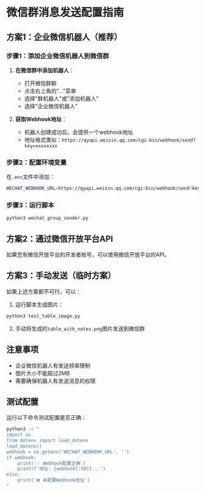 # 微信群消息发送配置指南

## 方案1：企业微信机器人（推荐）

### 步骤1：添加企业微信机器人到微信群

1. **在微信群中添加机器人**：
   - 打开微信群聊
   - 点击右上角的"..."菜单
   - 选择"群机器人"或"添加机器人"
   - 选择"企业微信机器人"

2. **获取Webhook地址**：
   - 机器人创建成功后，会提供一个webhook地址
   - 地址格式类似：`https://qyapi.weixin.qq.com/cgi-bin/webhook/send?key=xxxxxxxx`

### 步骤2：配置环境变量

在`.env`文件中添加：
```bash
WECHAT_WEBHOOK_URL=https://qyapi.weixin.qq.com/cgi-bin/webhook/send?key=YOUR_KEY_HERE
```

### 步骤3：运行脚本

```bash
python3 wechat_group_sender.py
```

## 方案2：通过微信开放平台API

如果您有微信开放平台的开发者账号，可以使用微信开放平台的API。

## 方案3：手动发送（临时方案）

如果上述方案都不可行，可以：

1. 运行脚本生成图片：
```bash
python3 test_table_image.py
```

2. 手动将生成的`table_with_notes.png`图片发送到微信群

## 注意事项

- 企业微信机器人有发送频率限制
- 图片大小不能超过2MB
- 需要确保机器人有发送消息的权限

## 测试配置

运行以下命令测试配置是否正确：
```bash
python3 -c "
import os
from dotenv import load_dotenv
load_dotenv()
webhook = os.getenv('WECHAT_WEBHOOK_URL', '')
if webhook:
    print('✅ Webhook配置正确')
    print(f'地址: {webhook[:50]}...')
else:
    print('❌ 未配置Webhook地址')
"
```
